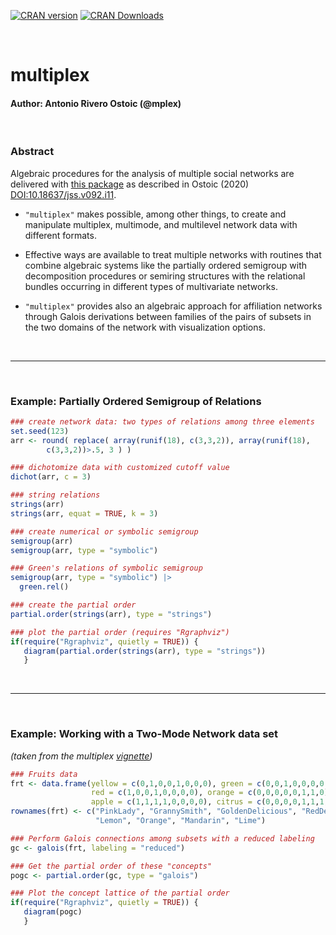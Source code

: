 

[![CRAN version](http://www.r-pkg.org/badges/version/multiplex)](https://cran.r-project.org/package=multiplex)
[![CRAN Downloads](http://cranlogs.r-pkg.org/badges/grand-total/multiplex)](https://cran.rstudio.com/web/packages/multiplex/index.html)


<br />

# multiplex
#### Author: Antonio Rivero Ostoic (@mplex)

<br />


### Abstract

Algebraic procedures for the analysis of multiple social networks are delivered with 
[this package](https://cran.r-project.org/web/packages/multiplex/index.html) 
as described in Ostoic (2020) <DOI:10.18637/jss.v092.i11>. 

* `"multiplex"` makes possible, among other things, to create and manipulate multiplex, multimode, and 
multilevel network data with different formats. 

* Effective ways are available to treat multiple networks with routines that combine algebraic systems like the partially ordered 
semigroup with decomposition procedures or semiring structures with the relational 
bundles occurring in different types of multivariate networks. 

* `"multiplex"` provides also an algebraic approach for affiliation networks through Galois derivations between families 
of the pairs of subsets in the two domains of the network with visualization options.


<br />

* * *
<br />

### Example: Partially Ordered Semigroup of Relations

```r
### create network data: two types of relations among three elements
set.seed(123)
arr <- round( replace( array(runif(18), c(3,3,2)), array(runif(18),
        c(3,3,2))>.5, 3 ) )
```


```r
### dichotomize data with customized cutoff value
dichot(arr, c = 3)
```



```r
### string relations
strings(arr)
strings(arr, equat = TRUE, k = 3)
```


```r
### create numerical or symbolic semigroup
semigroup(arr)
semigroup(arr, type = "symbolic")
```

```r
### Green's relations of symbolic semigroup
semigroup(arr, type = "symbolic") |> 
  green.rel()
```



```r
### create the partial order
partial.order(strings(arr), type = "strings")
```


```r
### plot the partial order (requires "Rgraphviz")
if(require("Rgraphviz", quietly = TRUE)) {
   diagram(partial.order(strings(arr), type = "strings"))
   }
```

<br />

* * *

<br />

### Example: Working with a Two-Mode Network data set
<i>(taken from the multiplex [vignette](https://cran.r-project.org/web/packages/multiplex/vignettes/TwoModeNetworks.pdf))</i>

```r
### Fruits data
frt <- data.frame(yellow = c(0,1,0,0,1,0,0,0), green = c(0,0,1,0,0,0,0,1), 
                  red = c(1,0,0,1,0,0,0,0), orange = c(0,0,0,0,0,1,1,0), 
                  apple = c(1,1,1,1,0,0,0,0), citrus = c(0,0,0,0,1,1,1,1))
rownames(frt) <- c("PinkLady", "GrannySmith", "GoldenDelicious", "RedDelicious", 
                   "Lemon", "Orange", "Mandarin", "Lime")

```


```r
### Perform Galois connections among subsets with a reduced labeling
gc <- galois(frt, labeling = "reduced")
```


```r
### Get the partial order of these "concepts"
pogc <- partial.order(gc, type = "galois")
```


```r
### Plot the concept lattice of the partial order
if(require("Rgraphviz", quietly = TRUE)) {
   diagram(pogc)
   }
```

